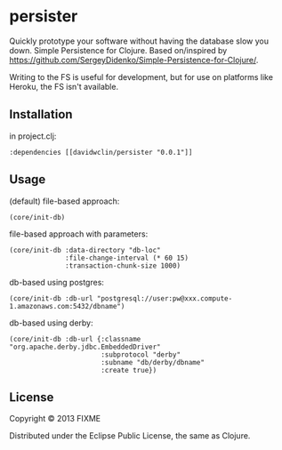 # persister

Quickly prototype your software without having the database slow you down. Simple Persistence for Clojure. Based on/inspired by <https://github.com/SergeyDidenko/Simple-Persistence-for-Clojure/>.

Writing to the FS is useful for development, but for use on platforms like Heroku, the FS isn't available.

## Installation

in project.clj:

	:dependencies [[davidwclin/persister "0.0.1"]]

## Usage

(default) file-based approach:

	(core/init-db)
	
file-based approach with parameters:

	(core/init-db :data-directory "db-loc" 
	              :file-change-interval (* 60 15) 
	              :transaction-chunk-size 1000)
	
db-based using postgres:

	(core/init-db :db-url "postgresql://user:pw@xxx.compute-1.amazonaws.com:5432/dbname")
	
db-based using derby:
	
	(core/init-db :db-url {:classname "org.apache.derby.jdbc.EmbeddedDriver"
	                 	   :subprotocol "derby"
 	                       :subname "db/derby/dbname"
	                       :create true})

## License

Copyright © 2013 FIXME

Distributed under the Eclipse Public License, the same as Clojure.
